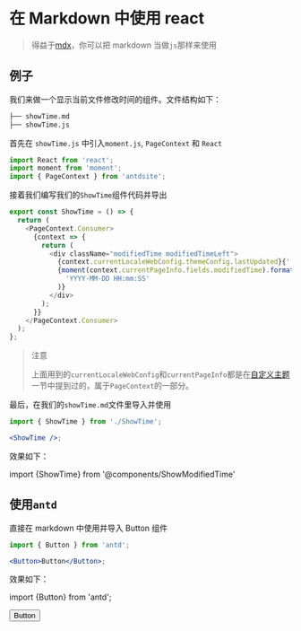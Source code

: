 # 在 Markdown 中使用 react

> 得益于[mdx](https://github.com/mdx-js/mdx)，你可以把 markdown 当做`js`那样来使用

## 例子

我们来做一个显示当前文件修改时间的组件。文件结构如下：

```bash
├── showTime.md
├── showTime.js
```

首先在 `showTime.js` 中引入`moment.js`, `PageContext` 和 `React`

```js
import React from 'react';
import moment from 'moment';
import { PageContext } from 'antdsite';
```

接着我们编写我们的`ShowTime`组件代码并导出

```js
export const ShowTime = () => {
  return (
    <PageContext.Consumer>
      {context => {
        return (
          <div className="modifiedTime modifiedTimeLeft">
            {context.currentLocaleWebConfig.themeConfig.lastUpdated}{' '}
            {moment(context.currentPageInfo.fields.modifiedTime).format(
              'YYYY-MM-DD HH:mm:SS'
            )}
          </div>
        );
      }}
    </PageContext.Consumer>
  );
};
```

> 注意
>
> 上面用到的`currentLocaleWebConfig`和`currentPageInfo`都是在[自定义主题](/zh/guide/theme)一节中提到过的，属于`PageContext`的一部分。

最后，在我们的`showTime.md`文件里导入并使用

```jsx
import { ShowTime } from './ShowTime';

<ShowTime />;
```

效果如下：

import {ShowTime} from '@components/ShowModifiedTime'

<ShowTime />

## 使用`antd`

直接在 markdown 中使用并导入 Button 组件

```jsx
import { Button } from 'antd';

<Button>Button</Button>;
```

效果如下：

import {Button} from 'antd';

<Button>Button</Button>
